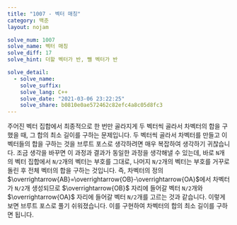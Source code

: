 ```yaml
---
title: "1007 - 벡터 매칭"
category: 백준
layout: nojam

solve_num: 1007
solve_name: 벡터 매칭
solve_diff: 17
solve_hint: 더할 벡터가 반, 뺄 벡터가 반

solve_detail:
  - solve_name:
    solve_suffix:
    solve_lang: C++
    solve_date: "2021-03-06 23:22:25"
    solve_share: b0810e0ae572462c82efc4a8c05d8fc3
---
```


주어진 벡터 집합에서 최종적으로 한 번만 골라지게 두 벡터씩 골라서 차벡터의 합을 구했을 때, 그 합의 최소 길이를 구하는 문제입니다. 두 벡터씩 골라서 차벡터를 만들고 이 벡터들의 합을 구하는 것을 브루트 포스로 생각하려면 매우 복잡하여 생각하기 귀찮습니다. 조금 생각을 바꾸면 이 과정과 결과가 동일한 과정을 생각해낼 수 있는데, 바로 `N`개의 벡터 집합에서 `N/2`개의 벡터는 부호를 그대로, 나머지 `N/2`개의 벡터는 부호를 거꾸로 돌린 후 전체 벡터의 합을 구하는 것입니다. 즉, 차벡터의 정의 $\overrightarrow{AB}=\overrightarrow{OB}-\overrightarrow{OA}$에서 차벡터가 `N/2`개 생성되므로 $\overrightarrow{OB}$ 자리에 들어갈 벡터 `N/2`개와 $\overrightarrow{OA}$ 자리에 들어갈 벡터 `N/2`개를 고르는 것과 같습니다. 이렇게 보면 브루트 포스로 풀기 쉬워졌습니다. 이를 구현하여 차벡터의 합의 최소 길이를 구하면 됩니다.
